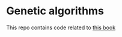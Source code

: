 # Genetic algorithms

This repo contains code related to [this book](https://pragprog.com/titles/smgaelixir/genetic-algorithms-in-elixir/)
